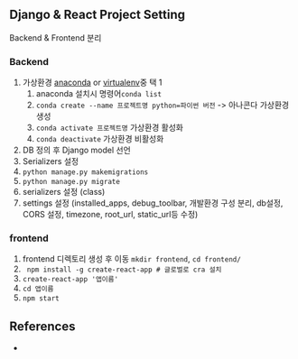 ## Django & React Project Setting

Backend & Frontend 분리

### Backend

1. 가상환경 [anaconda](https://www.anaconda.com/products/individual#Downloads) or [virtualenv](https://live-jh.github.io/posts/dev/django_project_setting/)중 택 1
   1. anaconda 설치시 명령어`conda list`
   2. `conda create --name 프로젝트명 python=파이썬 버전` -> 아나콘다 가상환경 생성
   3. `conda activate 프로젝트명` 가상환경 활성화
   4. `conda deactivate` 가상환경 비활성화
2. DB 정의 후 Django model 선언
3. Serializers 설정
4. `python manage.py makemigrations`
5. `python manage.py migrate`
6. serializers 설정 (class)
7. settings 설정 (installed_apps, debug_toolbar, 개발환경 구성 분리, db설정,  CORS 설정, timezone, root_url, static_url등 수정)



### frontend

1. frontend 디렉토리 생성 후 이동 `mkdir frontend`, `cd frontend/`
2. ` npm install -g create-react-app # 글로벌로 cra 설치`
3. `create-react-app '앱이름'`
4. `cd 앱이름`
5. `npm start`



## References

- 